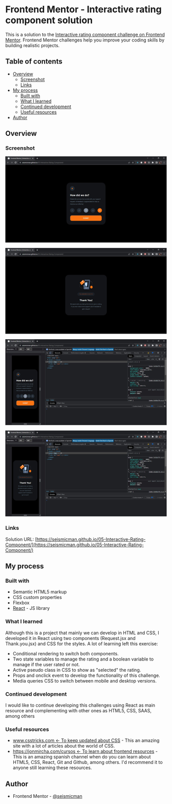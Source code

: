 # Frontend Mentor - Interactive rating component solution

This is a solution to the [Interactive rating component challenge on Frontend Mentor](https://www.frontendmentor.io/challenges/interactive-rating-component-koxpeBUmI). Frontend Mentor challenges help you improve your coding skills by building realistic projects.

## Table of contents

- [Overview](#overview)
  - [Screenshot](#screenshot)
  - [Links](#links)
- [My process](#my-process)
  - [Built with](#built-with)
  - [What I learned](#what-i-learned)
  - [Continued development](#continued-development)
  - [Useful resources](#useful-resources)
- [Author](#author)

## Overview

### Screenshot

![](./src/assets/images/screenshot1.jpg)

![](./src/assets/images/screenshot2.jpg)

![](./src/assets/images/screenshot3.jpg)

![](./src/assets/images/screenshot4.jpg)

### Links

Solution URL: [https://seismicman.github.io/05-Interactive-Rating-Component/](https://seismicman.github.io/05-Interactive-Rating-Component/)

## My process

### Built with

- Semantic HTML5 markup
- CSS custom properties
- Flexbox
- [React](https://reactjs.org/) - JS library

### What I learned

Although this is a project that mainly we can develop in HTML and CSS, I developed it in React using two components (Request.jsx and Thank.you.jsx) and CSS for the styles. A lot of learning left this exercise:

- Conditional rendering to switch both components.
- Two state variables to manage the rating and a boolean variable to manage if the user rated or not.
- Active pseudo class in CSS to show as "selected" the rating.
- Props and onclick event to develop the functionality of this challenge.
- Media queries CSS to switch between mobile and desktop versions.

### Continued development

I would like to continue developing this challenges using React as main resource and complementing with other ones as HTML5, CSS, SAAS, among others

### Useful resources

- [www.csstricks.com <- To keep updated about CSS](https://css-tricks.com/) - This an amazing site with a lot of articles about the world of CSS.
- [https://jonmircha.com/cursos <- To learn about frontend resources](https://jonmircha.com/cursos) - This is an amazing spanish channel when do you can learn about HTML5, CSS, React, Git and Github, among others. I'd recommend it to anyone still learning these resources.

## Author

- Frontend Mentor - [@seismicman](https://www.frontendmentor.io/profile/seismicman)
